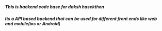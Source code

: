 ##### This is backend code base for daksh hasckthon

##### Its a API based backend that can be used for different front ends like web and mobile(ios or Android)
